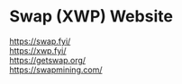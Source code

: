 # Swap (XWP) Website<br>
https://swap.fyi/<br>
https://xwp.fyi/<br>
https://getswap.org/<br>
https://swapmining.com/
